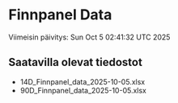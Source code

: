 # Finnpanel Data

Viimeisin päivitys: Sun Oct  5 02:41:32 UTC 2025

## Saatavilla olevat tiedostot
- 14D_Finnpanel_data_2025-10-05.xlsx
- 90D_Finnpanel_data_2025-10-05.xlsx
